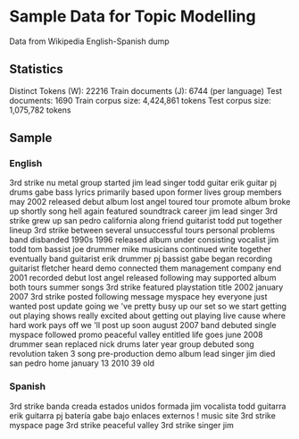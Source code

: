 Sample Data for Topic Modelling
===========================

Data from Wikipedia English-Spanish dump

Statistics
---------

Distinct Tokens (W): 22216
Train documents (J): 6744 (per language)
Test documents: 1690
Train corpus size: 4,424,861 tokens
Test corpus size: 1,075,782 tokens

Sample
------

### English
3rd strike nu metal group started jim lead singer todd guitar erik guitar pj drums gabe bass lyrics primarily based upon former lives group members may 2002 released debut album lost angel toured tour promote album broke up shortly song hell again featured soundtrack career jim lead singer 3rd strike grew up san pedro california along friend guitarist todd put together lineup 3rd strike between several unsuccessful tours personal problems band disbanded 1990s 1996 released album under consisting vocalist jim todd tom bassist joe drummer mike musicians continued write together eventually band guitarist erik drummer pj bassist gabe began recording guitarist fletcher heard demo connected them management company end 2001 recorded debut lost angel released following may supported album both tours summer songs 3rd strike featured playstation title 2002 january 2007 3rd strike posted following message myspace hey everyone just wanted post update going we 've pretty busy up our set so we start getting out playing shows really excited about getting out playing live cause where hard work pays off we 'll post up soon august 2007 band debuted single myspace followed promo peaceful valley entitled life goes june 2008 drummer sean replaced nick drums later year group debuted song revolution taken 3 song pre-production demo album lead singer jim died san pedro home january 13 2010 39 old 
### Spanish
3rd strike banda creada estados unidos formada jim vocalista todd guitarra erik guitarra pj batería gabe bajo enlaces externos ! music site 3rd strike myspace page 3rd strike peaceful valley 3rd strike singer jim 


